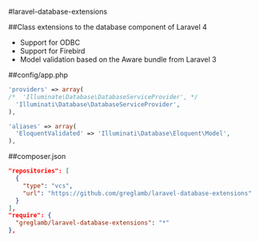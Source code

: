 #laravel-database-extensions

##Class extensions to the database component of Laravel 4

- Support for ODBC
- Support for Firebird
- Model validation based on the Aware bundle from Laravel 3

##config/app.php

```php
'providers' => array(
/*  'Illuminate\Database\DatabaseServiceProvider', */
  'Illuminati\Database\DatabaseServiceProvider',
),

'aliases' => array(
  'EloquentValidated' => 'Illuminati\Database\Eloquent\Model',
),
```

##composer.json

```json
"repositories": [
  {
    "type": "vcs",
    "url": "https://github.com/greglamb/laravel-database-extensions"
  }
],
"require": {
  "greglamb/laravel-database-extensions": "*"
},
```
